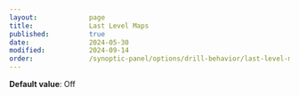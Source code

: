 ```yaml
---
layout:             page
title:              Last Level Maps
published:          true
date:               2024-05-30
modified:           2024-09-14
order:              /synoptic-panel/options/drill-behavior/last-level-maps
---
```

**Default value**: Off